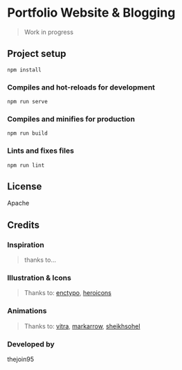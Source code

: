 # Portfolio Website & Blogging

> Work in progress

## Project setup
```
npm install
```

### Compiles and hot-reloads for development
```
npm run serve
```

### Compiles and minifies for production
```
npm run build
```

### Lints and fixes files
```
npm run lint
```

## License

Apache

## Credits

### Inspiration

> thanks to...

### Illustration & Icons

> Thanks to: [enctypo](http://www.entypo.com/), [heroicons](https://github.com/tailwindlabs/heroicons)

### Animations

> Thanks to: [vitra](https://lottiefiles.com/vitra), [markarrow](https://lottiefiles.com/markarrow), [sheikhsohel](https://lottiefiles.com/sheikhsohel)

### Developed by

thejoin95